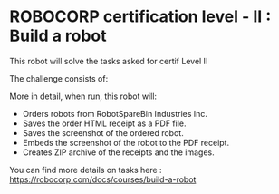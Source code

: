 # ROBOCORP certification level - II : Build a robot

This robot will solve the tasks asked for certif Level II

The challenge consists of: 

More in detail, when run, this robot will:

- Orders robots from RobotSpareBin Industries Inc.
- Saves the order HTML receipt as a PDF file.
- Saves the screenshot of the ordered robot.
- Embeds the screenshot of the robot to the PDF receipt.
- Creates ZIP archive of the receipts and the images.

You can find more details on tasks here : https://robocorp.com/docs/courses/build-a-robot
